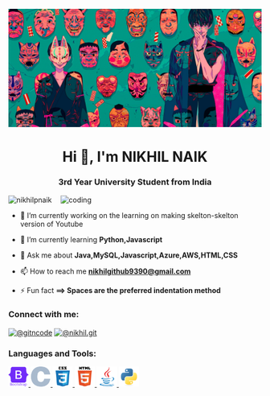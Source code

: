 ![logo](https://github.com/NIKHILPNAIK/NIKHILPNAIK/blob/main/wallpaperflare.com_wallpaper%20(13).jpg)
<h1 align="center">Hi 👋, I'm NIKHIL NAIK</h1>
<h3 align="center">3rd Year University Student from India</h3>
<img align="right" alt="coding" width="400" src="https://raw.githubusercontent.com/EFPrefix/EFQRCode/assets/QRCodeGIF6.gif">
<p align="left"> <img src="https://komarev.com/ghpvc/?username=nikhilpnaik&label=Profile%20views&color=0e75b6&style=flat" alt="nikhilpnaik" /> </p>

- 🔭 I’m currently working on the learning on making skelton-skelton version of Youtube 

- 🌱 I’m currently learning **Python,Javascript**

- 💬 Ask me about **Java,MySQL,Javascript,Azure,AWS,HTML,CSS**

- 📫 How to reach me **nikhilgithub9390@gmail.com**

- ⚡ Fun fact **==> Spaces are the preferred indentation method**

<h3 align="left">Connect with me:</h3>
<p align="left">
<a href="https://twitter.com/@gitncode" target="blank"><img align="center" src="https://raw.githubusercontent.com/rahuldkjain/github-profile-readme-generator/master/src/images/icons/Social/twitter.svg" alt="@gitncode" height="30" width="40" /></a>
<a href="https://instagram.com/@nikhil.git" target="blank"><img align="center" src="https://raw.githubusercontent.com/rahuldkjain/github-profile-readme-generator/master/src/images/icons/Social/instagram.svg" alt="@nikhil.git" height="30" width="40" /></a>
</p>

<h3 align="left">Languages and Tools:</h3>
<p align="left"> <a href="https://getbootstrap.com" target="_blank" rel="noreferrer"> <img src="https://raw.githubusercontent.com/devicons/devicon/master/icons/bootstrap/bootstrap-plain-wordmark.svg" alt="bootstrap" width="40" height="40"/> </a> <a href="https://www.cprogramming.com/" target="_blank" rel="noreferrer"> <img src="https://raw.githubusercontent.com/devicons/devicon/master/icons/c/c-original.svg" alt="c" width="40" height="40"/> </a> <a href="https://www.w3schools.com/css/" target="_blank" rel="noreferrer"> <img src="https://raw.githubusercontent.com/devicons/devicon/master/icons/css3/css3-original-wordmark.svg" alt="css3" width="40" height="40"/> </a> <a href="https://www.w3.org/html/" target="_blank" rel="noreferrer"> <img src="https://raw.githubusercontent.com/devicons/devicon/master/icons/html5/html5-original-wordmark.svg" alt="html5" width="40" height="40"/> </a> <a href="https://www.java.com" target="_blank" rel="noreferrer"> <img src="https://raw.githubusercontent.com/devicons/devicon/master/icons/java/java-original.svg" alt="java" width="40" height="40"/> </a> <a href="https://www.python.org" target="_blank" rel="noreferrer"> <img src="https://raw.githubusercontent.com/devicons/devicon/master/icons/python/python-original.svg" alt="python" width="40" height="40"/> </a> </p>


